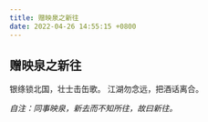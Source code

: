```yaml
---
title: 赠映泉之新往
date: 2022-04-26 14:55:15 +0800
---
```


## 赠映泉之新往

银绦锁北国，壮士击缶歌。
江湖勿念远，把酒话离合。

*自注：同事映泉，新去而不知所往，故曰新往。*